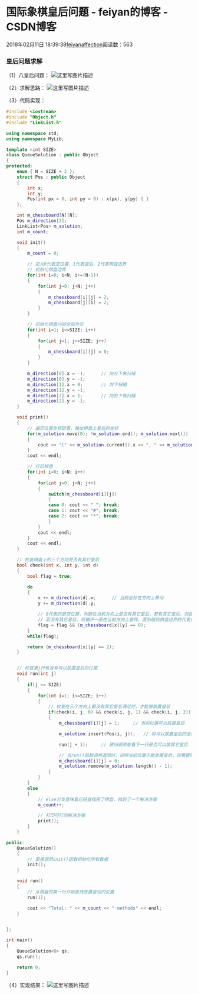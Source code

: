 # 国际象棋皇后问题 - feiyan的博客 - CSDN博客












2018年02月11日 18:39:38[feiyanaffection](https://me.csdn.net/feiyanaffection)阅读数：563








### 皇后问题求解

（1）八皇后问题： 
![这里写图片描述](https://img-blog.csdn.net/20180211183558617?watermark/2/text/aHR0cDovL2Jsb2cuY3Nkbi5uZXQvZmVpeWFuYWZmZWN0aW9u/font/5a6L5L2T/fontsize/400/fill/I0JBQkFCMA==/dissolve/70)

（2）求解思路： 
![这里写图片描述](https://img-blog.csdn.net/20180211183805492?watermark/2/text/aHR0cDovL2Jsb2cuY3Nkbi5uZXQvZmVpeWFuYWZmZWN0aW9u/font/5a6L5L2T/fontsize/400/fill/I0JBQkFCMA==/dissolve/70)

（3）代码实现：
```cpp
#include <iostream>
#include "Object.h"
#include "LinkList.h"

using namespace std;
using namespace MyLib;

template <int SIZE>
class QueueSolution : public Object
{
protected:
    enum { N = SIZE + 2 };
    struct Pos : public Object
    {
        int x;
        int y;
        Pos(int px = 0, int py = 0) : x(px), y(py) { }
    };

    int m_chessboard[N][N];
    Pos m_direction[3];
    LinkList<Pos> m_solution;
    int m_count;

    void init()
    {
        m_count = 0;

        // 定义0代表空位置，1代表皇后，2代表棋盘边界
        // 初始化棋盘边界
        for(int i=0; i<N; i+=(N-1))
        {
            for(int j=0; j<N; j++)
            {
                m_chessboard[i][j] = 2;
                m_chessboard[j][i] = 2;
            }
        }

        // 初始化棋盘内部全部为空
        for(int i=1; i<=SIZE; i++)
        {
            for(int j=1; j<=SIZE; j++)
            {
                m_chessboard[i][j] = 0;
            }
        }

        m_direction[0].x = -1;      // 向左下角扫描
        m_direction[0].y = -1;
        m_direction[1].x = 0;       // 向下扫描
        m_direction[1].y = -1;
        m_direction[2].x = 1;       // 向右下角扫描
        m_direction[2].y = -1;
    }

    void print()
    {
        // 遍历位置坐标链表，输出棋盘上皇后的坐标
        for(m_solution.move(0); !m_solution.end(); m_solution.next())
        {
            cout << "(" << m_solution.current().x << ", " << m_solution.current().y << ") ";
        }
        cout << endl;

        // 打印棋盘
        for(int i=0; i<N; i++)
        {
            for(int j=0; j<N; j++)
            {
                switch(m_chessboard[i][j])
                {
                case 0: cout << " "; break;
                case 1: cout << "#"; break;
                case 2: cout << "*"; break;
                }
            }
            cout << endl;
        }
        cout << endl;
    }

    // 检查棋盘上的三个方向是否有其它皇后
    bool check(int x, int y, int d)
    {
        bool flag = true;

        do
        {
            x += m_direction[d].x;      // 当前坐标在方向上移动
            y += m_direction[d].y;

            // 0代表的是空位置，判断在当前方向上是否有其它皇后，若有其它皇后，则循环标志量flag=false；循环退出，函数返回false，意味着在当前方向不能再有皇后；
            // 若没有其它皇后，则循环一直在当前方向上查找，直到碰到棋盘边界的代表值2，flag=false,循环退出，函数返回true，说明可以在当前方向上有皇后
            flag = flag && (m_chessboard[x][y] == 0);
        }
        while(flag);

        return (m_chessboard[x][y] == 2);
    }


    // 检查第j行有没有可以放置皇后的位置
    void run(int j)
    {
        if(j <= SIZE)
        {
            for(int i=1; i<=SIZE; i++)
            {
                // 检查在三个方向上都没有其它皇后满足时，才能够放置皇后
                if(check(i, j, 0) && check(i, j, 1) && check(i, j, 2))
                {
                    m_chessboard[i][j] = 1;     // 当前位置可以放置皇后

                    m_solution.insert(Pos(i, j));   // 将可以放置皇后的坐标保存

                    run(j + 1);     // 递归调用查看下一行是否可以放其它皇后

                    // 当run()函数调用返回时，说明当前位置不能放置皇后，则需要回溯，将之前的标记清空，并且删除链表保存的最后一个位置坐标元素
                    m_chessboard[i][j] = 0;
                    m_solution.remove(m_solution.length() - 1);
                }
            }
        }
        else
        {
            // else分支意味着已经查找完了棋盘，找到了一个解决方案
            m_count++;

            // 打印可行的解决方案
            print();
        }
    }

public:
    QueueSolution()
    {
        // 直接调用init()函数初始化所有数据
        init();
    }

    void run()
    {
        // 从棋盘的第一行开始查找放置皇后的位置
        run(1);

        cout << "Total: " << m_count << " methods" << endl;
    }


};

int main()
{
    QueueSolution<8> qs;
    qs.run();

    return 0;
}
```

（4）实现结果： 
![这里写图片描述](https://img-blog.csdn.net/20180211183513389?watermark/2/text/aHR0cDovL2Jsb2cuY3Nkbi5uZXQvZmVpeWFuYWZmZWN0aW9u/font/5a6L5L2T/fontsize/400/fill/I0JBQkFCMA==/dissolve/70)





